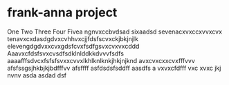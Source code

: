 # frank-anna project
One
Two
Three
Four
Fivea ngnvxccbvdsad
sixaadsd
sevenacxvxccxvvxcvx
tenavxcxdasdgdvxcvhhvxcjjfdsfscvxckjbkjnjlk
elevengdgdvxxcvxgdsfcvxfsdfgsvxcvxvxcddd
Aaavxcfdsfsvxcvsdfsdklnlddkkdvvvfsdfs
aaaafffsdvcxfsfsfsvxxcvvxlkhlknlknkjhkjnjknd
avxcvxcxxcvxfffvvv
afsfssgsjhkbjkjbdfffvv
afsffff
asfdsdsfsddff
aasdfs
a
vxvxcfdfff
vxc
xvxc
jkj
nvnv
asda
asdad
dsf

